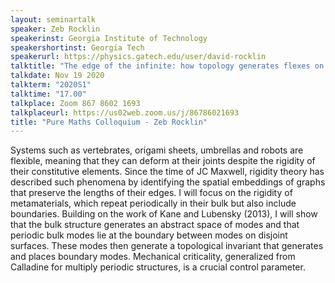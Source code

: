```yaml
---
layout: seminartalk
speaker: Zeb Rocklin
speakerinst: Georgia Institute of Technology
speakershortinst: Georgia Tech
speakerurl: https://physics.gatech.edu/user/david-rocklin
talktitle: "The edge of the infinite: how topology generates flexes on the boundaries of periodic frames"
talkdate: Nov 19 2020
talkterm: "2020S1"
talktime: "17.00"
talkplace: Zoom 867 8602 1693
talkplaceurl: https://us02web.zoom.us/j/86786021693
title: "Pure Maths Colloquium - Zeb Rocklin"
---
```


 Systems such as vertebrates, origami sheets, umbrellas and robots are flexible, meaning that they can deform at their joints despite the rigidity of their constitutive elements. Since the time of JC Maxwell, rigidity theory has described such phenomena by identifying the spatial embeddings of graphs that preserve the lengths of their edges. I will focus on the rigidity of metamaterials, which repeat periodically in their bulk but also include boundaries. Building on the work of Kane and Lubensky (2013), I will show that the bulk structure generates an abstract space of modes and that periodic bulk modes lie at the boundary between modes on disjoint surfaces. These modes then generate a topological invariant that generates and places boundary modes. Mechanical criticality, generalized from Calladine for multiply periodic structures, is a crucial control parameter.